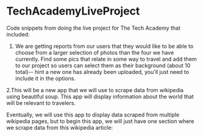 # TechAcademyLiveProject
Code snippets from doing the live project for The Tech Academy that included:
1. We are getting reports from our users that they would like to be able to choose from a larger selection of photos than the four we have currently.  Find some pics that relate in some way to travel and add them to our project so users can select them as their background (about 10 total)-- hint a new one has already been uploaded, you'll just need to include it in the options.

2.This will be a new app that we will use to scrape data from wikipedia using beautiful soup. This app will display information about the world that will be relevant to travelers.

Eventually, we will use this app to display data scraped from multiple wikipedia pages, but to begin this app, we will just have one section where we scrape data from this wikipedia article:

